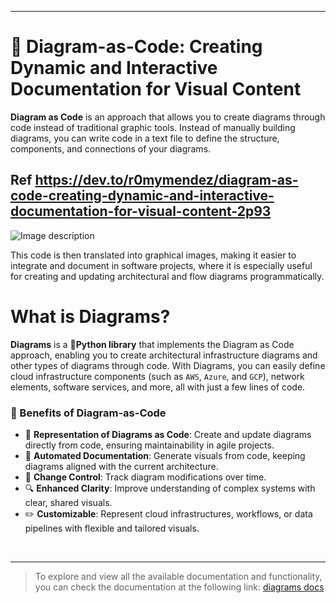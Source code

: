


---

# 🎨 Diagram-as-Code: Creating Dynamic and Interactive Documentation for Visual Content
**Diagram as Code** is an approach that allows you to create diagrams through code instead of traditional graphic tools. Instead of manually building diagrams, you can write code in a text file to define the structure, components, and connections of your diagrams.  

## Ref https://dev.to/r0mymendez/diagram-as-code-creating-dynamic-and-interactive-documentation-for-visual-content-2p93

![Image description](https://dev-to-uploads.s3.amazonaws.com/uploads/articles/8htajk1ztiftm5we9x2y.png)

This code is then translated into graphical images, making it easier to integrate and document in software projects, where it is especially useful for creating and updating architectural and flow diagrams programmatically.

# What is Diagrams?  
**Diagrams** is a **🐍Python library** that implements the Diagram as Code approach, enabling you to create architectural infrastructure diagrams and other types of diagrams through code. With Diagrams, you can easily define cloud infrastructure components (such as `AWS`, `Azure`, and `GCP`), network elements, software services, and more, all with just a few lines of code.

### 🎉 Benefits of Diagram-as-Code
* 📝 **Representation of Diagrams as Code**: Create and update diagrams directly from code, ensuring maintainability in agile projects.
* 📑 **Automated Documentation**: Generate visuals from code, keeping diagrams aligned with the current architecture.
* 🔄 **Change Control**: Track diagram modifications over time.
* 🔍 **Enhanced Clarity**: Improve understanding of complex systems with clear, shared visuals.
* ✏️ **Customizable**: Represent cloud infrastructures, workflows, or data pipelines with flexible and tailored visuals.
  
<br>

---

> To explore and view all the available documentation and functionality, you can check the documentation at the following link: [diagrams docs](https://diagrams.mingrammer.com/)
